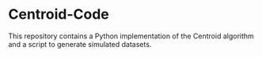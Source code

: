 # Centroid-Code
This repository contains a Python implementation of the Centroid algorithm and a script to generate simulated datasets.
